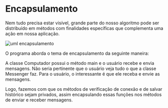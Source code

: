 # Encapsulamento

Nem tudo precisa estar visível, grande parte do nosso algoritmo pode ser distribuído em
métodos com finalidades específicas que complementa uma ação em nossa aplicação.

![uml encapsulamento](https://github.com/RafaAndrade11/dio-java-basico/assets/143004155/c918285f-cf67-408f-9814-a12d587c3c82)

O programa aborda o tema de encapsulamento da seguinte maneira:

A classe Computador possui o método main e o usuário recebe e envia mensagens. Não seria pertinente que o usuário 
veja tudo o que a classe Messenger faz. Para o usuário, o interessante é que ele receba e envie as mensagens.

Logo, fazemos com que os métodos de verificação de conexão e de salvar histórico sejam privados, assim encapsulando
essas funções nos métodos de enviar e receber mensagens.



